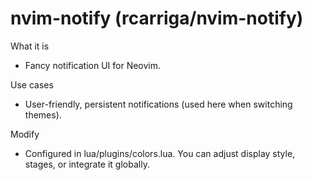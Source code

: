 # nvim-notify (rcarriga/nvim-notify)

What it is
- Fancy notification UI for Neovim.

Use cases
- User-friendly, persistent notifications (used here when switching themes).

Modify
- Configured in lua/plugins/colors.lua. You can adjust display style, stages, or integrate it globally.

